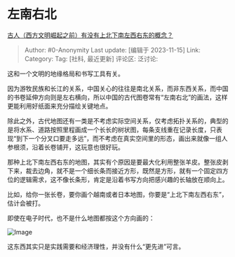 # 左南右北
[古人（西方文明崛起之前）有没有上北下南左西右东的概念？](https://www.zhihu.com/question/630099562/answer/3289126416)

> Author: #0-Anonymity
> Last update: [编辑于 2023-11-15]
> Link:
> Category: 
> Tag: [社科, 最近更新]
> 评论区:
> 泛讨论:

这和一个文明的地缘格局和书写工具有关。

因为游牧民族和长江的关系，中国关心的往往是南北关系，而非东西关系，而中国的书卷延伸方向则是左右横向，所以中国的古代图卷常有“左南右北”的画法，这样更能利用好纸面来充分描绘关键地点。

除此之外，古代地图还有一类是不考虑实际空间关系，仅考虑拓扑关系的，典型的是将水系、道路按照里程画成一个长长的树状图，每条支线重在记录长度，只表现“到下一个分叉口要走多远”，而不考虑在真实空间里的形态，画出来就像一组人参根须，沿着长卷铺开，这玩意也很好玩。

那种上北下南左西右东的地图，其实有个原因是要最大化利用整张羊皮。整张皮剥下来，裁去边角，就不是一个细长条而接近方形，既然是方形，就有一个固定四方位的逻辑需求，这不像长条形，肯定是沿着书写方向把感兴趣的长轴放在顺向上。

比如，给你一张长卷，要你画个越南或者日本地图，你要是“上北下南左西右东”，估计会被打。

即使在电子时代，也不是什么地图都按这个方向画的：

![Image](https://picx.zhimg.com/50/v2-28967632b95064eb60e1ab0564829a21_720w.jpg?source=1940ef5c)

这东西其实只是实践需要和经济理性，并没有什么“更先进”可言。